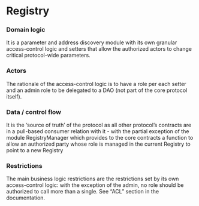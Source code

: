 # Registry

### Domain logic

It is a parameter and address discovery module with its own granular access-control logic and setters that allow the authorized actors to change critical protocol-wide parameters.

### Actors

The rationale of the access-control logic is to have a role per each setter and an admin role to be delegated to a DAO (not part of the core protocol itself).

### Data / control flow

It is the ‘source of truth’ of the protocol as all other protocol’s contracts are in a pull-based consumer relation with it - with the partial exception of the module RegistryManager which provides to the core contracts a function to allow an authorized party whose role is managed in the current Registry to point to a new Registry

### Restrictions

The main business logic restrictions are the restrictions set by its own access-control logic: with the exception of the admin, no role should be authorized to call more than a single. See “ACL” section in the documentation.
